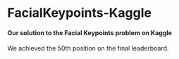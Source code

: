 # FacialKeypoints-Kaggle
#### Our solution to the Facial Keypoints problem on Kaggle
We achieved the 50th position on the final leaderboard. 
